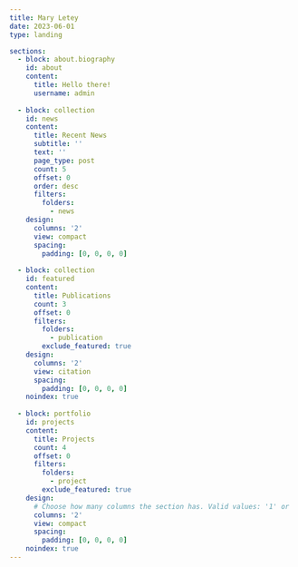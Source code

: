 ```yaml
---
title: Mary Letey
date: 2023-06-01
type: landing

sections:
  - block: about.biography
    id: about
    content:
      title: Hello there!
      username: admin
    
  - block: collection
    id: news
    content:
      title: Recent News
      subtitle: ''
      text: ''
      page_type: post
      count: 5
      offset: 0
      order: desc
      filters:
        folders:
          - news
    design:
      columns: '2'
      view: compact
      spacing:
        padding: [0, 0, 0, 0]
    
  - block: collection
    id: featured
    content:
      title: Publications
      count: 3
      offset: 0
      filters:
        folders:
          - publication
        exclude_featured: true
    design:
      columns: '2'
      view: citation
      spacing:
        padding: [0, 0, 0, 0]
    noindex: true
      
  - block: portfolio
    id: projects
    content:
      title: Projects
      count: 4
      offset: 0
      filters:
        folders:
          - project
        exclude_featured: true
    design:
      # Choose how many columns the section has. Valid values: '1' or '2'.
      columns: '2'
      view: compact
      spacing:
        padding: [0, 0, 0, 0]
    noindex: true
---
```

